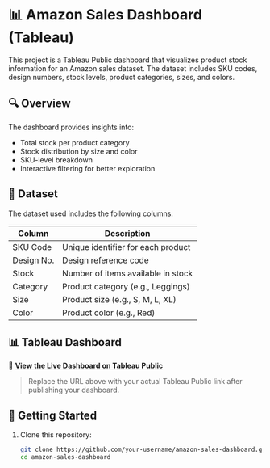 # 📊 Amazon Sales Dashboard (Tableau)

This project is a Tableau Public dashboard that visualizes product stock information for an Amazon sales dataset. The dataset includes SKU codes, design numbers, stock levels, product categories, sizes, and colors.

## 🔍 Overview

The dashboard provides insights into:
- Total stock per product category
- Stock distribution by size and color
- SKU-level breakdown
- Interactive filtering for better exploration

## 📁 Dataset

The dataset used includes the following columns:

| Column       | Description                          |
|--------------|--------------------------------------|
| SKU Code     | Unique identifier for each product   |
| Design No.   | Design reference code                |
| Stock        | Number of items available in stock   |
| Category     | Product category (e.g., Leggings)    |
| Size         | Product size (e.g., S, M, L, XL)     |
| Color        | Product color (e.g., Red)            |

## 📊 Tableau Dashboard

🔗 [**View the Live Dashboard on Tableau Public**](https://public.tableau.com/views/Your-Dashboard-Name)  
> Replace the URL above with your actual Tableau Public link after publishing your dashboard.

## 🚀 Getting Started

1. Clone this repository:
   ```bash
   git clone https://github.com/your-username/amazon-sales-dashboard.git
   cd amazon-sales-dashboard
